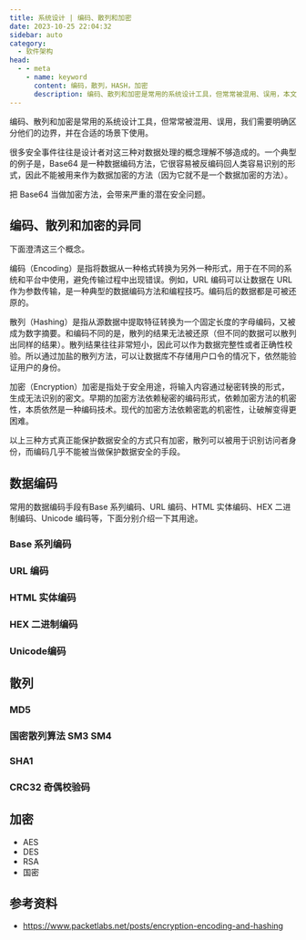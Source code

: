 ```yaml
---
title: 系统设计 | 编码、散列和加密
date: 2023-10-25 22:04:32
sidebar: auto
category: 
  - 软件架构
head:
  - - meta
    - name: keyword
      content: 编码，散列，HASH，加密
      description: 编码、散列和加密是常用的系统设计工具，但常常被混用、误用，本文带你一起辨析常见的编码、散列和加密算法。
---
```


编码、散列和加密是常用的系统设计工具，但常常被混用、误用，我们需要明确区分他们的边界，并在合适的场景下使用。

很多安全事件往往是设计者对这三种对数据处理的概念理解不够造成的。一个典型的例子是，Base64 是一种数据编码方法，它很容易被反编码回人类容易识别的形式，因此不能被用来作为数据加密的方法（因为它就不是一个数据加密的方法）。

把 Base64 当做加密方法，会带来严重的潜在安全问题。

## 编码、散列和加密的异同

下面澄清这三个概念。

编码（Encoding）是指将数据从一种格式转换为另外一种形式，用于在不同的系统和平台中使用，避免传输过程中出现错误。例如，URL 编码可以让数据在 URL 作为参数传输，是一种典型的数据编码方法和编程技巧。编码后的数据都是可被还原的。

散列（Hashing）是指从源数据中提取特征转换为一个固定长度的字母编码，又被成为数字摘要。和编码不同的是，散列的结果无法被还原（但不同的数据可以散列出同样的结果）。散列结果往往非常短小，因此可以作为数据完整性或者正确性校验。所以通过加盐的散列方法，可以让数据库不存储用户口令的情况下，依然能验证用户的身份。

加密（Encryption）加密是指处于安全用途，将输入内容通过秘密转换的形式，生成无法识别的密文。早期的加密方法依赖秘密的编码形式，依赖加密方法的机密性，本质依然是一种编码技术。现代的加密方法依赖密匙的机密性，让破解变得更困难。

以上三种方式真正能保护数据安全的方式只有加密，散列可以被用于识别访问者身份，而编码几乎不能被当做保护数据安全的手段。

## 数据编码

常用的数据编码手段有Base 系列编码、URL 编码、HTML 实体编码、HEX 二进制编码、Unicode 编码等，下面分别介绍一下其用途。

### Base 系列编码



### URL 编码

### HTML 实体编码
### HEX 二进制编码
### Unicode编码

## 散列

### MD5

### 国密散列算法 SM3 SM4

### SHA1

### CRC32 奇偶校验码


## 加密

- AES
- DES
- RSA
- 国密

## 参考资料

- https://www.packetlabs.net/posts/encryption-encoding-and-hashing

